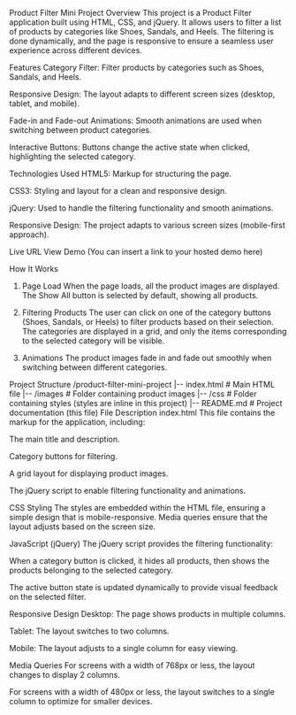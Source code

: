 Product Filter Mini Project
Overview
This project is a Product Filter application built using HTML, CSS, and jQuery. It allows users to filter a list of products by categories like Shoes, Sandals, and Heels. The filtering is done dynamically, and the page is responsive to ensure a seamless user experience across different devices.

Features
Category Filter: Filter products by categories such as Shoes, Sandals, and Heels.

Responsive Design: The layout adapts to different screen sizes (desktop, tablet, and mobile).

Fade-in and Fade-out Animations: Smooth animations are used when switching between product categories.

Interactive Buttons: Buttons change the active state when clicked, highlighting the selected category.

Technologies Used
HTML5: Markup for structuring the page.

CSS3: Styling and layout for a clean and responsive design.

jQuery: Used to handle the filtering functionality and smooth animations.

Responsive Design: The project adapts to various screen sizes (mobile-first approach).

Live URL
View Demo (You can insert a link to your hosted demo here)

How It Works
1. Page Load
When the page loads, all the product images are displayed. The Show All button is selected by default, showing all products.

2. Filtering Products
The user can click on one of the category buttons (Shoes, Sandals, or Heels) to filter products based on their selection. The categories are displayed in a grid, and only the items corresponding to the selected category will be visible.

3. Animations
The product images fade in and fade out smoothly when switching between different categories.

Project Structure
/product-filter-mini-project
|-- index.html       # Main HTML file
|-- /images          # Folder containing product images
|-- /css             # Folder containing styles (styles are inline in this project)
|-- README.md        # Project documentation (this file)
File Description
index.html
This file contains the markup for the application, including:

The main title and description.

Category buttons for filtering.

A grid layout for displaying product images.

The jQuery script to enable filtering functionality and animations.

CSS Styling
The styles are embedded within the HTML file, ensuring a simple design that is mobile-responsive. Media queries ensure that the layout adjusts based on the screen size.

JavaScript (jQuery)
The jQuery script provides the filtering functionality:

When a category button is clicked, it hides all products, then shows the products belonging to the selected category.

The active button state is updated dynamically to provide visual feedback on the selected filter.

Responsive Design
Desktop: The page shows products in multiple columns.

Tablet: The layout switches to two columns.

Mobile: The layout adjusts to a single column for easy viewing.

Media Queries
For screens with a width of 768px or less, the layout changes to display 2 columns.

For screens with a width of 480px or less, the layout switches to a single column to optimize for smaller devices.
